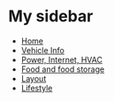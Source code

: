 # My sidebar
* [Home][home]
* [Vehicle Info][vehiclemain]
* [Power, Internet, HVAC][powermain]
* [Food and food storage][foodmain]
* [Layout][layoutmain]
* [Lifestyle][lifestylemain]

[home]: https://github.com/kaydedubya/vankit/wiki
[vehiclemain]: https://github.com/kaydedubya/vankit/wiki/vehiclemain
[powermain]: https://github.com/kaydedubya/vankit/wiki/powermain
[foodmain]: https://github.com/kaydedubya/vankit/wiki/foodmain
[layoutmain]: https://github.com/kaydedubya/vankit/wiki/layoutmain
[lifestylemain]: https://github.com/kaydedubya/vankit/wiki/lifestylemain
